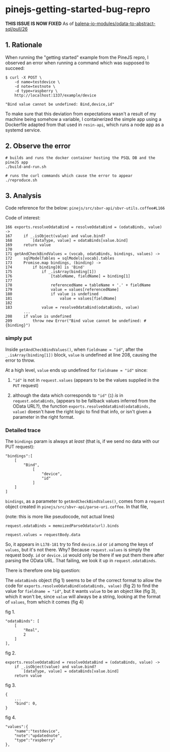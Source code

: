 pinejs-getting-started-bug-repro
===

**THIS ISSUE IS NOW FIXED**
As of [balena-io-modules/odata-to-abstract-sql/pull/26](https://github.com/resin-io-modules/odata-to-abstract-sql/pull/26)

## 1. Rationale

When running the "getting started" example from the PineJS repro, I observed
an error when running a command which was supposed to succeed:

```
$ curl -X POST \
	-d name=testdevice \
	-d note=testnote \
	-d type=raspberry \
	http://localhost:1337/example/device

"Bind value cannot be undefined: Bind,device,id"
```

To make sure that this deviation from expectations wasn't a result of my machine
being somehow a variable, I containerized the simple app using a Dockerfile 
adapted from that used in `resin-api`, which runs a node app as a systemd service.


## 2. Observe the error

```
# builds and runs the docker container hosting the PSQL DB and the pineJS app
./build-and-run.sh

# runs the curl commands which cause the error to appear
./reproduce.sh
```

## 3. Analysis

Code reference for the below: `pinejs/src/sbvr-api/sbvr-utils.coffee#L166`

Code of interest:

```
166 exports.resolveOdataBind = resolveOdataBind = (odataBinds, value) ->
167		if _.isObject(value) and value.bind?
168			[dataType, value] = odataBinds[value.bind]
169		return value
170
171	getAndCheckBindValues = (vocab, odataBinds, bindings, values) ->
172		sqlModelTables = sqlModels[vocab].tables
173		Promise.map bindings, (binding) ->
174			if binding[0] is 'Bind'
175				if _.isArray(binding[1])
176					[tableName, fieldName] = binding[1]
177
178					referencedName = tableName + '.' + fieldName
179					value = values[referencedName]
180					if value is undefined
181						value = values[fieldName]
182
183				value = resolveOdataBind(odataBinds, value)
		...
208 	if value is undefined
209			throw new Error("Bind value cannot be undefined: #{binding}")
```

### simply put

Inside `getAndCheckBindValues()`, when `fieldname = "id"`, after the 
`_.isArray(binding[1])` block, `value` is undefined at line 208, causing the 
error to throw.

At a high level, `value` ends up undefined for `fieldname = "id"` since:

1. `"id"` is not in `request.values` (appears to be the values supplied in the 
`PUT` request)

2. although the data which corresponds to `"id"` (`1`) *is* in `request.odataBinds`,
(appears to be fallback values inferred from the OData URL?), the function
`exports.resolveOdataBind(odataBinds, value)` doesn't have the right logic to 
find that info, or isn't given a parameter in the right format.

### Detailed trace

The `bindings` param is always at *least* (that is, if we send no data with 
our PUT request):

```
"bindings":[
    [
        "Bind",
            [
                "device",
                "id"
            ]
    ]
]
```

`bindings`, as a parameter to `getAndCheckBindValues()`, comes from a `request`
object created in `pinejs/src/sbvr-api/parse-uri.coffee`. In that file,

(note: this is more like pseudocode, not actual lines)

`request.odataBinds = memoizedParseOdata(url).binds`

`request.values = requestBody.data`

So, it appears in `L178-181` try to find `device.id` or `id` among the keys 
of `values`, but it's not there. Why? Because `request.values` is simply the 
request body. `id` or `device.id` would only be there if we put them there 
after parsing the OData URL. That failing, we look it up in `request.odataBinds`.

There is therefore one big question:

The `odataBinds` object (fig 1) seems to be of the correct format to 
allow the code for `exports.resolveOdataBind(odataBinds, value)` (fig 2) to find 
the value for `fieldname = "id"`, but it wants `value` to be an object like 
(fig 3), which it won't be, since `value` will always be a string, looking at 
the format of `values`, from which it comes (fig 4)

fig 1.

```
"odataBinds": [
    [
        "Real",
        2
    ]
],
```

fig 2.

```
exports.resolveOdataBind = resolveOdataBind = (odataBinds, value) ->
	if _.isObject(value) and value.bind?
		[dataType, value] = odataBinds[value.bind]
	return value
```

fig 3.

```
{
    ...
    "bind": 0,
}
```

fig 4.

```
"values":{
    "name":"testdevice",
    "note":"updatednote",
    "type":"raspberry"
},
```





